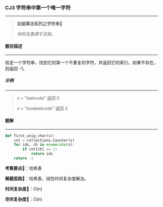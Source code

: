 ### CJ3 字符串中第一个唯一字符

---



> **初级算法系列之字符串**🌈
>
> *你的无畏源于无知。*



#### 题目描述

---

给定一个字符串，找到它的第一个不重复的字符，并返回它的索引。如果不存在，则返回 -1。



##### 示例

---

> s = "leetcode"
> 返回 0
>
> s = "loveleetcode"
> 返回 2



#### 题解

---

```python
def first_uniq_char(s):
    cnt = collections.Counter(s)
    for idx, ch in enumerate(s):
        if cnt[ch] == 1:
            return idx
    return -1
```



**考察要点**🍥：哈希表

**解题思路**🍬：哈希表，线性时间复杂度解法。



**时间复杂度**🍉：O(n)

**空间复杂度**🍭：O(n)

